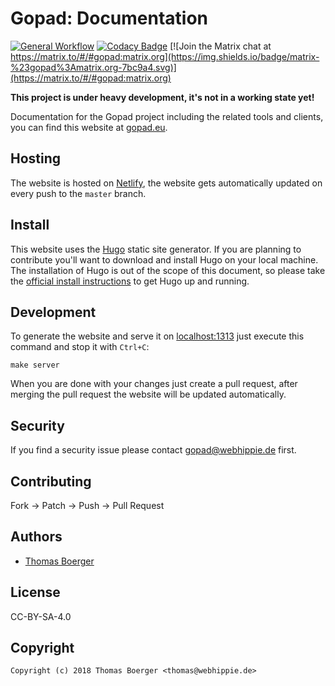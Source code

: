 # Gopad: Documentation

[![General Workflow](https://github.com/gopad/gopad-docs/actions/workflows/general.yml/badge.svg)](https://github.com/gopad/gopad-docs/actions/workflows/general.yml) [![Codacy Badge](https://app.codacy.com/project/badge/Grade/68c1b27d8d864ad8a2e10d60773988f3)](https://www.codacy.com/gh/gopad/gopad-docs/dashboard?utm_source=github.com&amp;utm_medium=referral&amp;utm_content=gopad/gopad-docs&amp;utm_campaign=Badge_Grade) [![Join the Matrix chat at https://matrix.to/#/#gopad:matrix.org](https://img.shields.io/badge/matrix-%23gopad%3Amatrix.org-7bc9a4.svg)](https://matrix.to/#/#gopad:matrix.org)

**This project is under heavy development, it's not in a working state yet!**

Documentation for the Gopad  project including the related tools and clients,
you can find this website at [gopad.eu][website].

## Hosting

The website is hosted on [Netlify][netlify], the website gets
automatically updated on every push to the `master` branch.

## Install

This website uses the [Hugo][hugo] static site generator. If you are planning to
contribute you'll want to download and install Hugo on your local machine. The
installation of Hugo is out of the scope of this document, so please take the
[official install instructions][install] to get Hugo up and running.

## Development

To generate the website and serve it on [localhost:1313](http://localhost:1313)
just execute this command and stop it with `Ctrl+C`:

```console
make server
```

When you are done with your changes just create a pull request, after merging
the pull request the website will be updated automatically.

## Security

If you find a security issue please contact gopad@webhippie.de first.

## Contributing

Fork -> Patch -> Push -> Pull Request

## Authors

*  [Thomas Boerger](https://github.com/tboerger)

## License

CC-BY-SA-4.0

## Copyright

```console
Copyright (c) 2018 Thomas Boerger <thomas@webhippie.de>
```

[website]: https://gopad.eu
[netlify]: https://www.netlify.co
[hugo]: https://github.com/spf13/hugo
[install]: https://gohugo.io/overview/installing/
